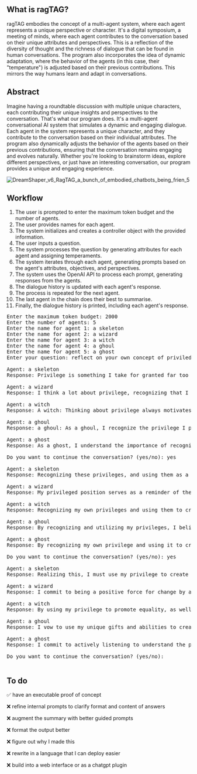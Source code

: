 ## What is ragTAG?

ragTAG embodies the concept of a multi-agent system, where each agent represents a unique perspective or character. It's a digital symposium, a meeting of minds, where each agent contributes to the conversation based on their unique attributes and perspectives. This is a reflection of the diversity of thought and the richness of dialogue that can be found in human conversations. The program also incorporates the idea of dynamic adaptation, where the behavior of the agents (in this case, their "temperature") is adjusted based on their previous contributions. This mirrors the way humans learn and adapt in conversations.

## Abstract

Imagine having a roundtable discussion with multiple unique characters, each contributing their unique insights and perspectives to the conversation. That's what our program does. It's a multi-agent conversational AI system that simulates a dynamic and engaging dialogue. Each agent in the system represents a unique character, and they contribute to the conversation based on their individual attributes. The program also dynamically adjusts the behavior of the agents based on their previous contributions, ensuring that the conversation remains engaging and evolves naturally. Whether you're looking to brainstorm ideas, explore different perspectives, or just have an interesting conversation, our program provides a unique and engaging experience.

![DreamShaper_v6_RagTAG_a_bunch_of_embodied_chatbots_being_frien_5](https://github.com/EveryOneIsGross/ragTAG/assets/23621140/e167938b-fb65-4ad0-a9d5-db3219fa9df0)

## Workflow

1. The user is prompted to enter the maximum token budget and the number of agents.
2. The user provides names for each agent.
3. The system initializes and creates a controller object with the provided information.
4. The user inputs a question.
5. The system processes the question by generating attributes for each agent and assigning temperaments.
6. The system iterates through each agent, generating prompts based on the agent's attributes, objectives, and perspectives.
7. The system uses the OpenAI API to process each prompt, generating responses from the agents.
8. The dialogue history is updated with each agent's response.
9. The process is repeated for the next agent.
10. The last agent in the chain does their best to summarise.
11. Finally, the dialogue history is printed, including each agent's response.

<pre>
Enter the maximum token budget: 2000
Enter the number of agents: 5
Enter the name for agent 1: a skeleton
Enter the name for agent 2: a wizard
Enter the name for agent 3: a witch
Enter the name for agent 4: a ghoul
Enter the name for agent 5: a ghost
Enter your question: reflect on your own concept of priviledge

Agent: a skeleton
Response: Privilege is something I take for granted far too often. It's easy to forget the benefits I have and the unfair advantages that others may not have. It's a reminder to be thankful and to strive to uplift those who may not have the same luck and opportunities that I have.

Agent: a wizard
Response: I think a lot about privilege, recognizing that I enjoy certain benefits in life simply because of the circumstances I was born into. Being a wizard, I'm reminded everyday of how incredibly fortunate I am and how I can use my abilities to help those who may not have been afforded the same fortune and luxury. Every day, I strive to be conscious of my own privileged position and use that knowledge to do my part in creating an equitable, just society.

Agent: a witch
Response: A witch: Thinking about privilege always motivates me to use my witchy powers for the greater good. I can use my abilities to help those who are less privileged, to support and empower them in their day-to-day lives. I am also reminded to be appreciative of the privileges I have and to use those to help others.

Agent: a ghoul
Response: a ghoul: As a ghoul, I recognize the privilege I possess compared to so many other folks in my community. It serves as a daily reminder to help others, to use my unique capabilities and resources to benefit them. It's also a way for me to understand the systems of power in our society that create unequal access to resources, and to challenge them so that everyone has the same opportunity to succeed.

Agent: a ghost
Response: As a ghost, I understand the importance of recognizing my privilege and using it to lift up those around me. Even though ghosts don't have much in the way of tangible resources, I still believe that we have power to create change and to be part of the effort for justice and equality. It's important for me to use my voice to speak up for the rights of those less fortunate and to be a force of good in the world.

Do you want to continue the conversation? (yes/no): yes

Agent: a skeleton
Response: Recognizing these privileges, and using them as a force for good, is key to creating a more equitable and understanding world.

Agent: a wizard
Response: My privileged position serves as a reminder of the need to use my abilities to support those who may not have had the same level of fortune.

Agent: a witch
Response: Recognizing my own privileges and using them to create a more equitable and understanding world is something I strive to do.

Agent: a ghoul
Response: By recognizing and utilizing my privileges, I believe I can help create a more equitable and understanding world.

Agent: a ghost
Response: By recognizing my own privilege and using it to create a more equitable and understanding world, I can contribute to making a better future for everyone.

Do you want to continue the conversation? (yes/no): yes

Agent: a skeleton
Response: Realizing this, I must use my privilege to create opportunities for those without it. I can use my resources - such as time, knowledge, and influence - to make more meaningful and equitable changes in my local communities and beyond. Through this effort, I can make a lasting, positive impact on the world.

Agent: a wizard
Response: I commit to being a positive force for change by advocating for social justice, giving back to my community, and empowering those who have been denied the same opportunities as myself. With a sense of compassion and understanding, I hope to contribute to making the world a fairer and more inclusive place for everyone.

Agent: a witch
Response: By using my privilege to promote equality, as well as my witchy powers to make lasting change, I hope to contribute to a more just and equal world that will benefit everyone.

Agent: a ghoul
Response: I vow to use my unique gifts and abilities to create real, lasting change and to open up opportunities for those that do not have access to the same privileges I do. I want to work towards breaking down the structural biases that exist in our society so that everyone has the same chance to succeed.

Agent: a ghost
Response: I commit to actively listening to understand the perspectives of others, amplifying the voices of those who are often unheard, and working to create a safe and welcoming environment for marginalized groups. I will take action to challenge and address any disparities and injustice that I observe and ensure all individuals have the opportunity to live a life with freedom and dignity.

Do you want to continue the conversation? (yes/no): 

</pre>

## To do

✅ have an executable proof of concept

❌ refine internal prompts to clarify format and content of answers

❌ augment the summary with better guided prompts

❌ format the output better

❌ figure out why I made this

❌ rewrite in a language that I can deploy easier

❌ build into a web interface or as a chatgpt plugin
  
  
